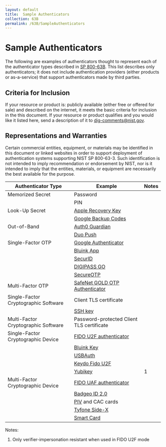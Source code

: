 ```yaml
---
layout: default
title:  Sample Authenticators
collection: 63B
permalink: /63B/SampleAuthenticators
---
```


# Sample Authenticators

The following are examples of authenticators thought to represent each of the authenticator types described in [SP 800-63B](https://doi.org/10.6028/NIST.SP.800-63b). This list describes only authenticators; it does not include authentication providers (either products or as-a-service) that support authenticators made by third parties.

## Criteria for Inclusion

If your resource or product is: publicly available (either free or offered for sale) and described on the internet, it meets the basic criteria for inclusion in the this document. If your resource or product qualifies and you would like it listed here, send a description of it to dig-comments@nist.gov.

## Representations and Warranties

Certain commercial entities, equipment, or materials may be identified in this document or linked websites in order to support deployment of authentication systems supporting NIST SP 800-63-3. Such identification is not intended to imply recommendation or endorsement by NIST, nor is it intended to imply that the entities, materials, or equipment are necessarily the best available for the purpose.


| Authenticator Type | Example | Notes |
|--------------------|---------|-------|
| Memorized Secret | Password | |
| | PIN | | |
| Look-Up Secret | [Apple Recovery Key](https://support.apple.com/en-us/HT208072) |
| | [Google Backup Codes](https://support.google.com/accounts/answer/1187538?hl=en) | |
| Out-of-Band | [Auth0 Guardian](https://auth0.com/docs/multifactor-authentication/guardian/user-guide) |
| | [Duo Push](https://duo.com/product/trusted-users/two-factor-authentication/authentication-methods/duo-push)
| Single-Factor OTP | [Google Authenticator](https://support.google.com/accounts/answer/1066447?visit_id=1-636451702615247824-1299740415&hl=en&rd=1) |
| | [Bluink App](htttps://bluink.ca/key)
| | [SecurID](https://www.rsa.com/en-us/products/rsa-securid-suite/rsa-securid-access/securid-hardware-tokens.html) | |
| | [DIGIPASS GO](https://www.vasco.com/products/two-factor-authenticators/hardware/one-button/index.html)
| | [SecureOTP](https://www.securemetric.com/two-factor-authentication-solution/)
| Multi-Factor OTP | [SafeNet GOLD OTP Authenticator](https://safenet.gemalto.com/multi-factor-authentication/authenticators/one-time-password-otp/gold-challenge-response-token/) |
| Single-Factor Cryptographic Software | Client TLS certificate |
| | [SSH key](https://www.ssh.com/key/)
| Multi-Factor Cryptographic Software | Password-protected Client TLS certificate
| Single-Factor Cryptographic Device | [FIDO U2F authenticator](https://fidoalliance.org/approach-vision/) |
| | [Bluink Key](htttps://bluink.ca/key)
| | [USBAuth](http://usbauth.com)
| | [Keydo Fido U2F](https://www.neowave.fr/US/keydo_fido_u2f.html)
| | [Yubikey](https://www.yubico.com/) | 1
| Multi-Factor Cryptographic Device | [FIDO UAF authenticator](https://fidoalliance.org/approach-vision/)
| | [Badgeo ID 2.0](https://neowave.fr/US/badgeo_ID_2.html)
| | [PIV](https://csrc.nist.gov/publications/fips/fips201-1/FIPS-201-1-chng1.pdf) and CAC cards
| | [Tyfone Side-X](https://tyfone.com/products/side-x-digital-endpoint-security/)
| | [Smart Card](http://www.smartcardalliance.org/smart-cards-intro-standards/#isoiec-standards)


Notes:

1. Only verifier-impersonation resistant when used in FIDO U2F mode

